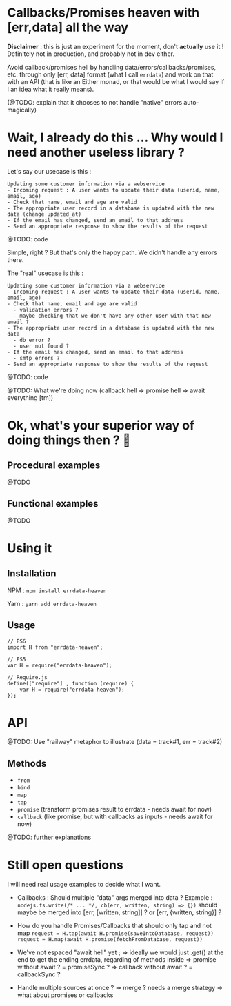 # Callbacks/Promises heaven with [err,data] all the way

**Disclaimer** : this is just an experiment for the moment, don't **actually** use it ! Definitely not in production, and probably not in dev either.

Avoid callback/promises hell by handling data/errors/callbacks/promises, etc.
through only [err, data] format (what I call `errdata`) and work on that with an API (that is like an Either monad, or that would be what I would say if I an idea what it really means).

(@TODO: explain that it chooses to not handle "native" errors auto-magically)

# Wait, I already do this ... Why would I need another useless library ?

Let's say our usecase is this :

```
Updating some customer information via a webservice
- Incoming request : A user wants to update their data (userid, name, email, age)
- Check that name, email and age are valid
- The appropriate user record in a database is updated with the new data (change updated_at)
- If the email has changed, send an email to that address
- Send an appropriate response to show the results of the request
```

@TODO: code

Simple, right ? But that's only the happy path. We didn't handle any errors there.

The "real" usecase is this :

```
Updating some customer information via a webservice
- Incoming request : A user wants to update their data (userid, name, email, age)
- Check that name, email and age are valid
  - validation errors ?
  - maybe checking that we don't have any other user with that new email ?
- The appropriate user record in a database is updated with the new data
  - db error ?
  - user not found ?
- If the email has changed, send an email to that address
  - smtp errors ?
- Send an appropriate response to show the results of the request
```

@TODO: code

@TODO: What we're doing now (callback hell => promise hell => await everything [tm])

# Ok, what's your superior way of doing things then ? :thinking:

## Procedural examples

@TODO

## Functional examples

@TODO

# Using it

## Installation

NPM  : `npm install errdata-heaven`

Yarn : `yarn add errdata-heaven`

## Usage

```
// ES6
import H from "errdata-heaven";
```

```
// ES5
var H = require("errdata-heaven");
```

```
// Require.js
define(["require"] , function (require) {
    var H = require("errdata-heaven");
});
```

# API

@TODO: Use "railway" metaphor to illustrate (data = track#1, err = track#2)

## Methods

- `from`
- `bind`
- `map`
- `tap`
- `promise`  (transform promises result to errdata - needs await for now)
- `callback` (like promise, but with callbacks as inputs - needs await for now)

@TODO: further explanations

# Still open questions

I will need real usage examples to decide what I want.

- Callbacks :  Should multiple "data" args merged into data ?
Example : `nodejs.fs.write(/* ... */, cb(err, written, string) => {})`
should maybe be merged into [err, [written, string]] ? or [err, {written, string}] ?

- How do you handle Promises/Callbacks that should only tap and not map
`request = H.tap(await H.promise(saveIntoDatabase, request))`
`request = H.map(await H.promise(fetchFromDatabase, request))`

- We've not espaced "await hell" yet ;
=> ideally we would just .get() at the end to get the ending errdata, regarding of methods inside
=> promise without await ? = promiseSync ?
=> callback without await ? = callbackSync ?

- Handle multiple sources at once ?
=> merge ? needs a merge strategy
=> what about promises or callbacks
